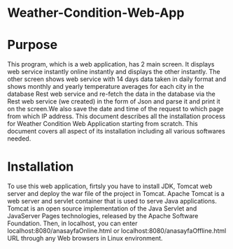 # Weather-Condition-Web-App

# Purpose
   This program, which is a web application, has 2 main screen. It displays web service instantly online instantly and displays the other instantly. The other screen shows web service with 14 days data taken in daily format and shows monthly and yearly temperature averages for each city in the database Rest web service and re-fetch the data in the database via the Rest web service (we created) in the form of Json and parse it and print it on the screen.We also save the date and time of the request to which page from which IP address. This document describes all the installation process for Weather Condition Web Application starting from scratch. This document covers all aspect of its installation including all various softwares needed.
# Installation
   To use this web application, firtsly you have to install JDK, Tomcat web server and deploy the war file of the project in Tomcat. Apache Tomcat is a web server and servlet container that is used to serve Java applications. Tomcat is an open source implementation of the Java Servlet and JavaServer Pages technologies, released by the Apache Software Foundation. Then, in localhost, you can enter localhost:8080/anasayfaOnline.html or localhost:8080/anasayfaOffline.html URL through any Web browsers in Linux environment.
